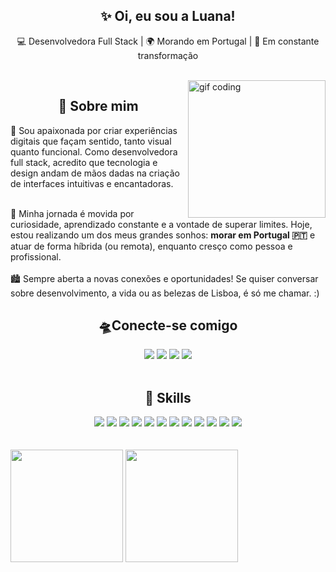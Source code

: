 <h2 align="center">✨ Oi, eu sou a Luana!</h2>

<p align="center">
  💻 Desenvolvedora Full Stack | 🌍 Morando em Portugal | 🚀 Em constante transformação
</p>
<br>
<img align="right" alt="gif coding" width="220" src="https://64.media.tumblr.com/193b7fdcb90145b3ffcf83208f56f7fa/tumblr_pm52u2M4aV1rv2ynto1_r1_250.gifv">

<h2 align="center">🌸 Sobre mim</h2>
🎨 Sou apaixonada por criar experiências digitais que façam sentido, tanto visual quanto funcional. Como desenvolvedora full stack, acredito que tecnologia e design andam de mãos dadas na criação de interfaces intuitivas e encantadoras.
<br><br>

🚀 Minha jornada é movida por curiosidade, aprendizado constante e a vontade de superar limites. Hoje, estou realizando um dos meus grandes sonhos: <b>morar em Portugal 🇵🇹</b> e atuar de forma híbrida (ou remota), enquanto cresço como pessoa e profissional.
<br><br>
🏙️ Sempre aberta a novas conexões e oportunidades! Se quiser conversar sobre desenvolvimento, a vida ou as belezas de Lisboa, é só me chamar. :)


<h2 align="center"> 🛸Conecte-se comigo</h2>
<div align="center">
    <img src="https://img.shields.io/badge/LinkedIn-0077B5?style=for-the-badge&logo=linkedin&logoColor=white">
    <img src= https://img.shields.io/badge/Microsoft_Outlook-0078D4?style=for-the-badge&logo=microsoft-outlook&logoColor=orange">
    <img src="https://img.shields.io/badge/-Hackerrank-2EC866?style=for-the-badge&logo=HackerRank&logoColor=white">
    <img src="https://img.shields.io/badge/Discord-7289DA?style=for-the-badge&logo=discord&logoColor=white">
</div>
<br>
<h2 align="center">🚀 Skills</h2>
<div align="center"> <img src="https://img.shields.io/badge/HTML5-E34F26?style=for-the-badge&logo=html5&logoColor=white">
  <img src="https://img.shields.io/badge/CSS3-1572B6?style=for-the-badge&logo=css3&logoColor=white">
  <img src="https://img.shields.io/badge/JavaScript-F7DF1E?style=for-the-badge&logo=javascript&logoColor=black">
  <img src="https://img.shields.io/badge/TypeScript-007ACC?style=for-the-badge&logo=typescript&logoColor=white">
  <img src="https://img.shields.io/badge/Sass-CC6699?style=for-the-badge&logo=sass&logoColor=white">
  <img src="https://img.shields.io/badge/React-20232A?style=for-the-badge&logo=react&logoColor=61DAFB">
  <img src="https://img.shields.io/badge/Bootstrap-563D7C?style=for-the-badge&logo=bootstrap&logoColor=white">
  <img src="https://img.shields.io/badge/styled--components-DB7093?style=for-the-badge&logo=styled-components&logoColor=white">
  <img src="https://img.shields.io/badge/Redux-593D88?style=for-the-badge&logo=redux&logoColor=white">
  <img src="https://img.shields.io/badge/Java-ED8B00?style=for-the-badge&logo=openjdk&logoColor=white">
  <img src="https://img.shields.io/badge/Spring-6DB33F?style=for-the-badge&logo=spring&logoColor=white">
  <img src="https://img.shields.io/badge/PostgreSQL-316192?style=for-the-badge&logo=postgresql&logoColor=white">
</div>
<br><br>
<img height=180 margin-top=20 src="https://github-readme-stats.vercel.app/api?username=luanafernanda&show_icons=true&theme=moltack">    <img  height=180 margin-top=20 src="https://github-readme-stats.vercel.app/api/top-langs/?username=luanafernanda&layout=compact&langs_count=10&theme=moltack">





